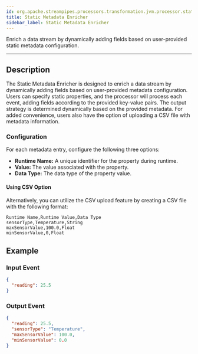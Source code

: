 ```yaml
---
id: org.apache.streampipes.processors.transformation.jvm.processor.staticmetadata
title: Static Metadata Enricher
sidebar_label: Static Metadata Enricher
---
```


<!--
  ~ Licensed to the Apache Software Foundation (ASF) under one or more
  ~ contributor license agreements.  See the NOTICE file distributed with
  ~ this work for additional information regarding copyright ownership.
  ~ The ASF licenses this file to You under the Apache License, Version 2.0
  ~ (the "License"); you may not use this file except in compliance with
  ~ the License.  You may obtain a copy of the License at
  ~
  ~    http://www.apache.org/licenses/LICENSE-2.0
  ~
  ~ Unless required by applicable law or agreed to in writing, software
  ~ distributed under the License is distributed on an "AS IS" BASIS,
  ~ WITHOUT WARRANTIES OR CONDITIONS OF ANY KIND, either express or implied.
  ~ See the License for the specific language governing permissions and
  ~ limitations under the License.
  ~
  -->


Enrich a data stream by dynamically adding fields based on user-provided static metadata configuration.

---

## Description

The Static Metadata Enricher is designed to enrich a data stream by dynamically adding fields based on user-provided
metadata configuration. Users can specify static properties, and the processor will process each event, adding fields
according to the provided key-value pairs. The output strategy is determined dynamically based on the provided metadata.
For added convenience, users also have the option of uploading a CSV file with metadata information.

### Configuration

For each metadata entry, configure the following three options:

- **Runtime Name:** A unique identifier for the property during runtime.
- **Value:** The value associated with the property.
- **Data Type:** The data type of the property value.

#### Using CSV Option

Alternatively, you can utilize the CSV upload feature by creating a CSV file with the following format:

```
Runtime Name,Runtime Value,Data Type
sensorType,Temperature,String
maxSensorValue,100.0,Float
minSensorValue,0,Float
```

## Example
### Input Event

```json
{
  "reading": 25.5
}
```

### Output Event

```json
{
  "reading": 25.5,
  "sensorType": "Temperature",
  "maxSensorValue": 100.0,
  "minSensorValue": 0.0
}
```

